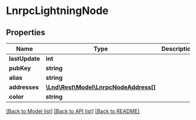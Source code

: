 # LnrpcLightningNode

## Properties
Name | Type | Description | Notes
------------ | ------------- | ------------- | -------------
**lastUpdate** | **int** |  | [optional] 
**pubKey** | **string** |  | [optional] 
**alias** | **string** |  | [optional] 
**addresses** | [**\Lnd\Rest\Model\LnrpcNodeAddress[]**](LnrpcNodeAddress.md) |  | [optional] 
**color** | **string** |  | [optional] 

[[Back to Model list]](../README.md#documentation-for-models) [[Back to API list]](../README.md#documentation-for-api-endpoints) [[Back to README]](../README.md)


